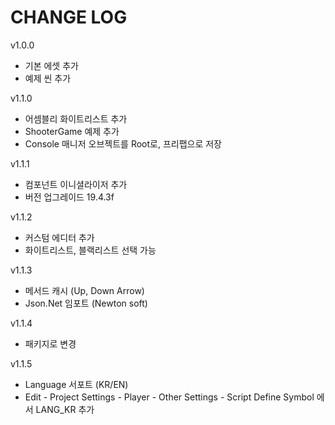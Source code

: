 # CHANGE LOG

v1.0.0
- 기본 에셋 추가
- 예제 씬 추가

v1.1.0
- 어셈블리 화이트리스트 추가
- ShooterGame 예제 추가
- Console 매니저 오브젝트를 Root로, 프리팹으로 저장

v1.1.1
- 컴포넌트 이니셜라이저 추가
- 버전 업그레이드 19.4.3f

v1.1.2
- 커스텀 에디터 추가
- 화이트리스트, 블랙리스트 선택 가능


v1.1.3
- 메서드 캐시 (Up, Down Arrow)
- Json.Net 임포트 (Newton soft)

v1.1.4
- 패키지로 변경

v1.1.5 
- Language 서포트 (KR/EN)
- Edit - Project Settings - Player - Other Settings - Script Define Symbol 에서 LANG_KR 추가

